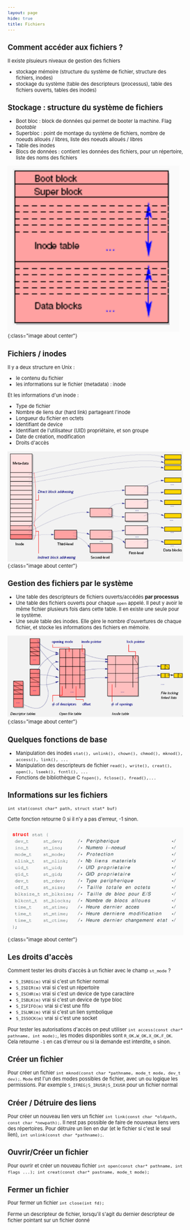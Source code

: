 ```yaml
---
layout: page
hide: true
title: Fichiers
---
```

<script type="text/javascript" async
  src="https://cdn.mathjax.org/mathjax/latest/MathJax.js?config=TeX-MML-AM_CHTML">
</script>

<style>
html {
 zoom: 0.80;
}
</style>

## Comment accéder aux fichiers ?

Il existe plsuieurs niveaux de gestion des fichiers 
+ stockage mémoire (structure du système de fichier, structure des fichiers,
  inodes)
+ stockage du système (table des descripteurs (processus), table des fichiers
  ouverts, tables des inodes)
  
## Stockage : structure du système de fichiers
+ Boot bloc : block de données qui permet de booter la machine. Flag *bootable*
+ Superbloc : point de montage du système de fichiers, nombre de noeuds alloués
  / libres, liste des noeuds alloués / libres 
+ Table des inodes
+ Blocs de données : contient les données des fichiers, pour un répertoire,
  liste des noms des fichiers
 
![structure](/assets/images/prog_sys/2.png){:class="image about center"}

## Fichiers / inodes

Il y a deux structure en Unix : 
+ le contenu du fichier 
+ les informations sur le fichier (metadata) : inode

Et les informations d'un inode :
+ Type de fichier 
+ Nombre de liens dur (hard link) partageant l'inode
+ Longueur du fichier en octets
+ Identifiant de device
+ Identifiant de l'utilisateur (UID) propriétaire, et son groupe 
+ Date de création, modification
+ Droits d'accès

![inode](/assets/images/prog_sys/3.png){:class="image about center"}

## Gestion des fichiers par le système 

+ Une table des descripteurs de fichiers ouverts/accédés **par processus**
+ Une table des fichiers ouverts pour chaque `open` appelé. Il peut y avoir le
  même fichier plusieurs fois dans cette table. Il en existe une seule pour le
  système. 
+ Une seule table des inodes. Elle gère le nombre d'ouvertures de chaque
  fichier, et stocke les informations des fichiers en mémoire. 

![table](/assets/images/prog_sys/4.png){:class="image about center"}

## Quelques fonctions de base 
+ Manipulation des inodes `stat(), unlink(), chown(), chmod(), mknod(),
  access(), link(), ...`
+ Manipulation des descripteurs de fichier `read(), write(), creat(), open(),
  lseek(), fcntl(), ...`
+ Fonctions de bibliothèque C `fopen(), fclose(), fread(),...`

## Informations sur les fichiers

```
int stat(const char* path, struct stat* buf)
```

Cette fonction retourne 0 si il n'y a pas d'erreur, -1 sinon. 

![stat](/assets/images/prog_sys/5.png){:class="image about center"}

## Les droits d'accès

Comment tester les droits d'accès à un fichier avec le champ `st_mode` ?
+ `S_ISREG(m)` vrai si c'est un fichier normal
+ `S_ISDIR(m)` vrai si c'est un répertoire
+ `S_ISCHR(m)` vrai si c'est un device de type caractère
+ `S_ISBLK(m)` vrai si c'est un device de type bloc
+ `S_ISFIFO(m)` vrai si c'est une fifo
+ `S_ISLNK(m)` vrai si c'est un lien symbolique
+ `S_ISSOCK(m)` vrai si c'est une socket

Pour tester les autorisations d'accès on peut utiliser `int access(const char*
pathname, int mode);`, les modes disponibles sont `R_OK,W_OK,X_OK,F_OK`. Cela
retourne `-1` en cas d'erreur ou si la demande est interdite, `0` sinon. 

## Créer un fichier

Pour créer un fichier `int mknod(const char *pathname, mode_t mode, dev_t
dev);`. `Mode` est l'un des modes possibles de fichier, avec un ou logique les
permissions. Par exemple `S_IFREG|S_IRUSR|S_IXUSR` pour un fichier normal

## Créer / Détruire des liens 

Pour créer un nouveau lien vers un fichier `int link(const char *oldpath, const
char *newpath);`. Il nest pas possible de faire de nouveaux liens vers des
répertoires. Pour détruire un lien en dur (et le fichier si c'est le seul lien),
`int unlink(const char *pathname);`. 

## Ouvrir/Créer un fichier 

Pour ouvrir et créer un nouveau fichier `int open(const char* pathname, int
flags ...); int creat(const char* pastname, mode_t mode);`

## Fermer un fichier 

Pour fermer un fichier `int close(int fd);`

Ferme un descripteur de fichier, lorsqu'il s'agit du dernier descripteur de
fichier pointant sur un fichier donné 
